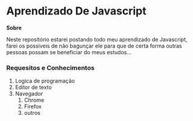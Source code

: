 # Aprendizado De Javascript

**Sobre**

Neste repositório estarei postando todo meu aprendizado de Javascript, farei os possiveis de não bagunçar ele para que de certa forma outras pessoas possam se beneficiar do meus estudos...

### Requesitos e Conhecimentos 

1. Logica de programação
1. Editor de texto
1. Navegador 
   1. Chrome
   1. Firefox
   1. outros
